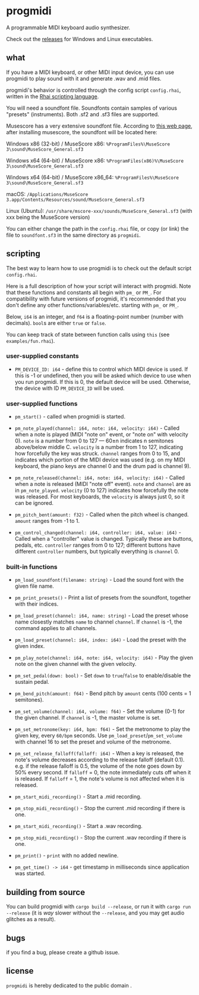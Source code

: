 # progmidi

A programmable MIDI keyboard audio synthesizer.

Check out the [releases](https://github.com/pommicket/progmidi/releases)
for Windows and Linux executables.

## what

If you have a MIDI keyboard, or other MIDI input device,
you can use progmidi to play sound with it and generate
.wav and .mid files.

progmidi's behavior is controlled through the config script `config.rhai`,
written in the [Rhai scripting language](https://rhai.rs/book/language/).

You will need a soundfont file. Soundfonts contain samples of various "presets" (instruments).
Both .sf2 and .sf3 files are supported.

Musescore has a very extensive soundfont file.
According to [this web page](https://musescore.org/en/handbook/3/soundfonts-and-sfz-files),
after installing musescore, the soundfont will be located here:

Windows x86 (32-bit) / MuseScore x86: `%ProgramFiles%\MuseScore 3\sound\MuseScore_General.sf3`

Windows x64 (64-bit) / MuseScore x86: `%ProgramFiles(x86)%\MuseScore 3\sound\MuseScore_General.sf3`

Windows x64 (64-bit) / MuseScore x86\_64: `%ProgramFiles%\MuseScore 3\sound\MuseScore_General.sf3`

macOS: `/Applications/MuseScore 3.app/Contents/Resources/sound/MuseScore_General.sf3`

Linux (Ubuntu): `/usr/share/mscore-xxx/sounds/MuseScore_General.sf3` (with xxx being the MuseScore version)

You can either change the path in the `config.rhai` file, or copy (or link) the
file to `soundfont.sf3` in the same directory as `progmidi`.

## scripting

The best way to learn how to use progmidi is to check out the default script
`config.rhai`.

Here is a full description of how your script will interact with progmidi.
Note that these functions and constants all begin with
`pm_` or `PM_`. For compatibility with future versions of progmidi,
it's recommended that you don't define any other functions/variables/etc.
starting with `pm_` or `PM_`.

Below, `i64` is an integer, and `f64` is a floating-point number (number with decimals).
`bool`s are either `true` or `false`.

You can keep track of state between function calls using `this` (see `examples/fun.rhai`).

### user-supplied constants

- `PM_DEVICE_ID: i64` - define this to control which MIDI device is used.
If this is -1 or undefined, then you will be asked which device
to use when you run progmidi. If this is 0, the default device
will be used. Otherwise, the device with ID `PM_DEVICE_ID` will be used.

### user-supplied functions

- `pm_start()` - called when progmidi is started.

- `pm_note_played(channel: i64, note: i64, velocity: i64)` - Called
when a note is played (MIDI "note on" event, or "note on" with velocity 0).
`note` is a number from 0 to 127 — 60±n indicates n semitones above/below middle C.
`velocity` is a number from 1 to 127, indicating how forcefully the
key was struck.
`channel` ranges from 0 to 15, and indicates which portion of the MIDI device
was used (e.g. on my MIDI keyboard, the piano keys are channel 0 and the
drum pad is channel 9).

- `pm_note_released(channel: i64, note: i64, velocity: i64)` - Called
when a note is released (MIDI "note off" event). `note` and `channel` are as in `pm_note_played`.
`velocity` (0 to 127) indicates how forcefully the note was released.
For most keyboards, the `velocity` is always just 0, so it can be ignored.

- `pm_pitch_bent(amount: f32)` - Called when the pitch wheel
is changed. `amount` ranges from -1 to 1.

- `pm_control_changed(channel: i64, controller: i64, value: i64)` - Called
when a "controller" value is changed. Typically these are buttons, pedals,
etc. `controller` ranges from 0 to 127; different buttons have different
`controller` numbers, but typically everything is `channel` 0.

### built-in functions

- `pm_load_soundfont(filename: string)` - Load the sound font with the given file name.

- `pm_print_presets()` - Print a list of presets from the soundfont, together with their indices.

- `pm_load_preset(channel: i64, name: string)` - Load the preset whose name closestly matches 
`name` to channel `channel`. If `channel` is -1, the command applies to all channels. 

- `pm_load_preset(channel: i64, index: i64)` - Load the preset with the given index.

- `pm_play_note(channel: i64, note: i64, velocity: i64)` - Play the
given note on the given channel with the given velocity.

- `pm_set_pedal(down: bool)` - Set `down` to `true`/`false` to enable/disable the sustain pedal.

- `pm_bend_pitch(amount: f64)` - Bend pitch by `amount` cents (100 cents = 1 semitones).

- `pm_set_volume(channel: i64, volume: f64)` - Set the volume (0-1) for the given channel.
If `channel` is -1, the master volume is set.

- `pm_set_metronome(key: i64, bpm: f64)` - Set the metronome to play the given key,
every `60/bpm` seconds. Use `pm_load_preset`/`pm_set_volume` with channel 16 to set
the preset and volume of the metronome.

- `pm_set_release_falloff(falloff: i64)` - When a key is released, the note's volume
decreases according to the release falloff (default 0.1). e.g. if the
release falloff is 0.5, the volume of the note goes down by 50% every second.
If `falloff` = 0, the note immediately cuts off when it is released.
If `falloff` = 1, the note's volume is not affected when it is released.

- `pm_start_midi_recording()` - Start a .mid recording.

- `pm_stop_midi_recording()` - Stop the current .mid recording if there is one. 

- `pm_start_midi_recording()` - Start a .wav recording.

- `pm_stop_midi_recording()` - Stop the current .wav recording if there is one. 

- `pm_print()` - `print` with no added newline.

- `pm_get_time() -> i64` - get timestamp in milliseconds since application was started.

## building from source

You can build progmidi with `cargo build --release`,
or run it with `cargo run --release` (it is *way* slower
without the `--release`, and you may get audio glitches as a result).

## bugs

if you find a bug, please create a github issue.

## license

`progmidi` is hereby dedicated to the public domain .
